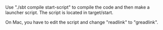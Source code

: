Use "./sbt compile start-script" to compile the code and then make a launcher
script. The script is located in target/start.

On Mac, you have to edit the script and change "readlink" to "greadlink".
